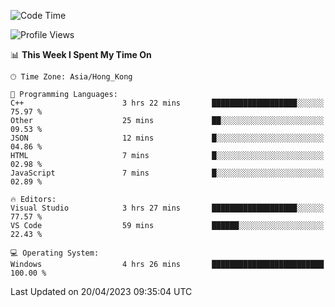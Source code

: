 <!--START_SECTION:waka-->
![Code Time](http://img.shields.io/badge/Code%20Time-51%20hrs%2048%20mins-blue)

![Profile Views](http://img.shields.io/badge/Profile%20Views-1-blue)

📊 **This Week I Spent My Time On** 

```text
🕑︎ Time Zone: Asia/Hong_Kong

💬 Programming Languages: 
C++                      3 hrs 22 mins       ███████████████████░░░░░░   75.97 % 
Other                    25 mins             ██░░░░░░░░░░░░░░░░░░░░░░░   09.53 % 
JSON                     12 mins             █░░░░░░░░░░░░░░░░░░░░░░░░   04.86 % 
HTML                     7 mins              █░░░░░░░░░░░░░░░░░░░░░░░░   02.98 % 
JavaScript               7 mins              █░░░░░░░░░░░░░░░░░░░░░░░░   02.89 % 

🔥 Editors: 
Visual Studio            3 hrs 27 mins       ███████████████████░░░░░░   77.57 % 
VS Code                  59 mins             ██████░░░░░░░░░░░░░░░░░░░   22.43 % 

💻 Operating System: 
Windows                  4 hrs 26 mins       █████████████████████████   100.00 % 
```


 Last Updated on 20/04/2023 09:35:04 UTC
<!--END_SECTION:waka-->
